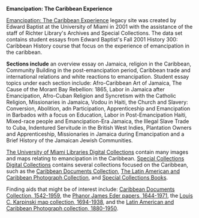 
**Emancipation: The Caribbean Experience**

[Emancipation: The Caribbean Experience](http://scholar.library.miami.edu/emancipation/) legacy site was created by Edward Baptist at the University of Miami in 2001 with the assistance of the staff of Richter Library's Archives and Special Collections. The data set contains student essays from Edward Baptist's Fall 2001 History 300: Caribbean History course that focus on the experience of emancipation in the caribbean. 

**Sections include** an overview essay on Jamaica, religion in the Caribbean, Community Building in the post-emancipation period, Caribbean trade and international relations and white reactions to emancipation. Student essay topics under each section include:  Afro-Caribbean Art of Jamaica, The Cause of the Morant Bay Rebellion: 1865, Labor in Jamaica after Emancipation, Afro-Cuban Religion and Syncretism with the Catholic Religion, Missionaries in Jamaica, Vodou in Haiti, the Church and Slavery: Conversion, Abolition, adn Participation, Apprenticeship and Emancipation in Barbados with a focus on Education, Labor in Post-Emancipation Haiti, Mixed-race people and Emancipation-Era Jamaica, the Illegal Slave Trade to Cuba, Indentured Servitude in the British West Indies, Plantation Owners and Apprenticeship, Missionaries in Jamaica during Emancipation and a Brief History of the Jamaican Jewish Communities.

[The University of Miami Libraries Digital Collections](http://merrick.library.miami.edu/cdm/) contain many images and maps relating to emancipation in the Caribbean. [Special Collections Digital Collections](http://merrick.library.miami.edu/digitalprojects/special.php) contains several collections focused on the Caribbean, such as the [Caribbean Documents Collection](http://merrick.library.miami.edu/specialCollections/asm0570/), [The Latin American and Caribbean Photograph Collection](http://merrick.library.miami.edu/specialCollections/asm0304/), and [Special Collections Books](http://merrick.library.miami.edu/specialCollections/asm9999/).

Finding aids that might be of interest include: [Caribbean Documents Collection, 1542-1959](http://proust.library.miami.edu/findingaids/?p=collections/findingaid&id=855), the [Phanor James Eder papers, 1644-1971](http://proust.library.miami.edu/findingaids/?p=collections/findingaid&id=94), the [Louis C. Karpinski map collection, 1694-1938](http://proust.library.miami.edu/findingaids/?p=collections/findingaid&id=116), and the [Latin American and Caribbean Photograph collection, 1880-1950](http://proust.library.miami.edu/findingaids/?p=collections/findingaid&id=730). 
